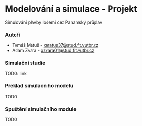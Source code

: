 # Modelování a simulace - Projekt
Simulování plavby lodemi cez Panamský průplav

### Autoři
- Tomáš Matuš - xmatus37@stud.fit.vutbr.cz
- Adam Zvara - xzvara01@stud.fit.vutbr.cz

### Simulační studie
TODO: link

### Překlad simulačního modelu
TODO

### Spuštění simulačního module
TODO